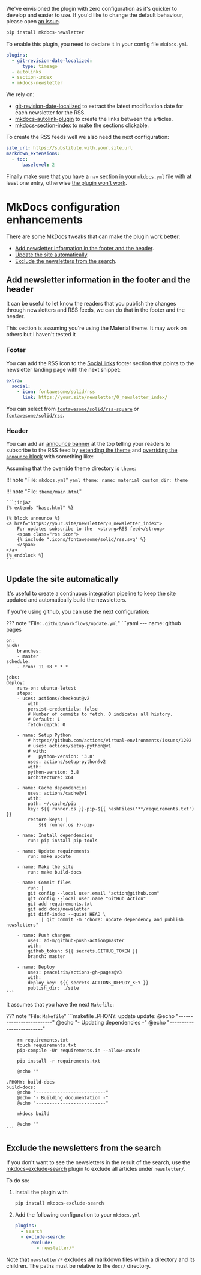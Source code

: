We've envisioned the plugin with zero configuration as it's quicker to develop
and easier to use. If you'd like to change the default behaviour, please open
[an issue](https://github.com/lyz-code/mkdocs-newsletter/issues/new).

```bash
pip install mkdocs-newsletter
```

To enable this plugin, you need to declare it in your config file `mkdocs.yml`.

```yaml
plugins:
  - git-revision-date-localized:
      type: timeago
  - autolinks
  - section-index
  - mkdocs-newsletter
```

We rely on:

* [git-revision-date-localized](https://github.com/timvink/mkdocs-git-revision-date-localized-plugin)
    to extract the latest modification date for each newsletter for the RSS.
* [mkdocs-autolink-plugin](https://github.com/midnightprioriem/mkdocs-autolinks-plugin)
    to create the links between the articles.
* [mkdocs-section-index](https://github.com/oprypin/mkdocs-section-index/) to
    make the sections clickable.

To create the RSS feeds well we also need the next configuration:

```yaml
site_url: https://substitute.with.your.site.url
markdown_extensions:
  - toc:
      baselevel: 2
```

Finally make sure that you have a `nav` section in your `mkdocs.yml` file with
at least one entry, otherwise [the plugin won't
work](https://github.com/lyz-code/mkdocs-newsletter/issues/67).

# MkDocs configuration enhancements

There are some MkDocs tweaks that can make the plugin work better:

* [Add newsletter information in the footer and the
    header](#add-newsletter-information-in-the-footer-and-the-header).
* [Update the site automatically](#update-the-site-automatically).
* [Exclude the newsletters from the
    search](#exclude-the-newsletters-from-the-search).

## Add newsletter information in the footer and the header

It can be useful to let know the readers that you publish the changes through
newsletters and RSS feeds, we can do that in the footer and the header.

This section is assuming you're using the Material theme. It may work on others
but I haven't tested it

### Footer

You can add the RSS icon to the [Social
links](https://squidfunk.github.io/mkdocs-material/setup/setting-up-the-footer/#social-links)
footer section that points to the newsletter landing page with the next snippet:

```yaml
extra:
  social:
    - icon: fontawesome/solid/rss
      link: https://your.site/newsletter/0_newsletter_index/
```

You can select from
[`fontawesome/solid/rss-square`](https://github.com/squidfunk/mkdocs-material/blob/master/material/.icons/fontawesome/solid/rss-square.svg)
or
[`fontawesome/solid/rss`](https://github.com/squidfunk/mkdocs-material/blob/master/material/.icons/fontawesome/solid/rss.svg).

### Header

You can add an [announce
banner](https://squidfunk.github.io/mkdocs-material/setup/setting-up-the-header/#announcement-bar)
at the top telling your readers to subscribe to the RSS feed by [extending the
theme](https://squidfunk.github.io/mkdocs-material/customization/#extending-the-theme)
and [overriding the `announce`
block](https://squidfunk.github.io/mkdocs-material/customization/#overriding-blocks)
with something like:

Assuming that the override theme directory is `theme`:

!!! note "File: `mkdocs.yml`"
    ```yaml
    theme:
      name: material
      custom_dir: theme
    ```

!!! note "File: `theme/main.html`"

    ```jinja2
    {% extends "base.html" %}

    {% block announce %}
    <a href="https://your.site/newsletter/0_newsletter_index">
        For updates subscribe to the  <strong>RSS feed</strong>
        <span class="rss icon">
        {% include ".icons/fontawesome/solid/rss.svg" %}
        </span>
    </a>
    {% endblock %}
    ```

## Update the site automatically

It's useful to create a continuous integration pipeline to keep the site updated
and automatically build the newsletters.

If you're using github, you can use the next configuration:

??? note "File: `.github/workflows/update.yml`"
    ```yaml
    ---
    name: github pages

    on:
    push:
        branches:
        - master
    schedule:
        - cron: 11 08 * * *

    jobs:
    deploy:
        runs-on: ubuntu-latest
        steps:
        - uses: actions/checkout@v2
            with:
            persist-credentials: false
            # Number of commits to fetch. 0 indicates all history.
            # Default: 1
            fetch-depth: 0

        - name: Setup Python
            # https://github.com/actions/virtual-environments/issues/1202
            # uses: actions/setup-python@v1
            # with:
            #   python-version: '3.8'
            uses: actions/setup-python@v2
            with:
            python-version: 3.8
            architecture: x64

        - name: Cache dependencies
            uses: actions/cache@v1
            with:
            path: ~/.cache/pip
            key: ${{ runner.os }}-pip-${{ hashFiles('**/requirements.txt') }}
            restore-keys: |
                ${{ runner.os }}-pip-

        - name: Install dependencies
            run: pip install pip-tools

        - name: Update requirements
            run: make update

        - name: Make the site
            run: make build-docs

        - name: Commit files
            run: |
            git config --local user.email "action@github.com"
            git config --local user.name "GitHub Action"
            git add requirements.txt
            git add docs/newsletter
            git diff-index --quiet HEAD \
                || git commit -m "chore: update dependency and publish newsletters"

        - name: Push changes
            uses: ad-m/github-push-action@master
            with:
            github_token: ${{ secrets.GITHUB_TOKEN }}
            branch: master

        - name: Deploy
            uses: peaceiris/actions-gh-pages@v3
            with:
            deploy_key: ${{ secrets.ACTIONS_DEPLOY_KEY }}
            publish_dir: ./site
    ```

It assumes that you have the next `Makefile`:

??? note "File: `Makefile`"
    ```makefile
    .PHONY: update
    update:
        @echo "-------------------------"
        @echo "- Updating dependencies -"
        @echo "-------------------------"

        rm requirements.txt
        touch requirements.txt
        pip-compile -Ur requirements.in --allow-unsafe

        pip install -r requirements.txt

        @echo ""

    .PHONY: build-docs
    build-docs:
        @echo "--------------------------"
        @echo "- Building documentation -"
        @echo "--------------------------"

        mkdocs build

        @echo ""
    ```

## Exclude the newsletters from the search

If you don't want to see the newsletters in the result of the search, use the
[mkdocs-exclude-search](https://pypi.org/project/mkdocs-exclude-search/) plugin
to exclude all articles under `newsletter/`.

To do so:

1. Install the plugin with
   ```bash
   pip install mkdocs-exclude-search
   ```
1. Add the following configuration to your `mkdocs.yml`
   ```yaml
   plugins:
     - search
     - exclude-search:
         exclude:
           - newsletter/*
   ```

Note that `newsletter/*` excludes all markdown files within a directory and its children. The paths must be relative to the `docs/` directory.
